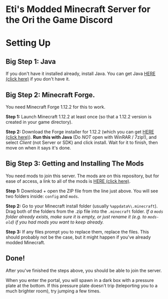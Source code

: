 # Eti's Modded Minecraft Server for the Ori the Game Discord


# Setting Up
## Big Step 1: Java
If you don't have it installed already, install Java. You can get Java [HERE (click here)](https://java.com/en/download/win10.jsp) if you don't have it.

## Big Step 2: Minecraft Forge.
You need Minecraft Forge 1.12.2 for this to work.

**Step 1:** Launch Minecraft 1.12.2 at least once (so that a 1.12.2 version is created in your game directory).

**Step 2:** Download the Forge installer for 1.12.2 (which you can get [HERE (click here)](https://files.minecraftforge.net/maven/net/minecraftforge/forge/1.12.2-14.23.5.2768/forge-1.12.2-14.23.5.2768-installer.jar)). **Run this with Java** (Do *NOT* open with WinRAR / 7zip!), and select *Client* (not Server or SDK) and click install. Wait for it to finish, then move on when it says it's done.

## Big Step 3: Getting and Installing The Mods
You need mods to join this server. The mods are on this repository, but for ease of access, a link to all of the mods is [HERE (click here)](https://github.com/XanTheDragon/OriDiscordMCStuff/releases/download/1/ORI_SERVER_MODS_AND_CONFIG.zip).

**Step 1:** Download + open the ZIP file from the line just above. You will see two folders inside: `config` and `mods`.

**Step 2:** Go to your Minecraft install folder (usually `%appdata%\.minecraft`). Drag both of the folders from the .zip file into the `.minecraft` folder. *If a `mods` folder already exists, make sure it is empty, or just rename it (e.g. to `mods-old`) if you had mods you want to keep already.*

**Step 3:** If any files prompt you to replace them, replace the files. This should probably not be the case, but it might happen if you've already modded Minecraft.

## Done!
After you've finished the steps above, you should be able to join the server.

When you enter the portal, you will spawn in a dark box with a pressure plate at the bottom. If this pressure plate doesn't trip (teleporting you to a much brighter room), try jumping a few times.
